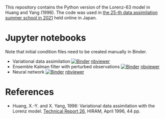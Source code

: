 This repository contains the Python version of the Lorenz-63 model in Huang and Yang (1996).
The code was used in [the 25-th data assimilation summer school in 2021](http://jmsfmml.or.jp/j/event/summerschool/25.html) held online in Japan.

# Jupyter notebooks

Note that initial condition files need to be created manually in Binder.

* Variational data assimilation [![Binder](https://mybinder.org/badge_logo.svg)](https://mybinder.org/v2/gh/tenomoto/l63vda/HEAD?filepath=l63vda.ipynb) [nbviewer](https://nbviewer.jupyter.org/github/tenomoto/l63vda/blob/master/l63vda.ipynb)
* Ensemble Kalman filter with perturbed observations [![Binder](https://mybinder.org/badge_logo.svg)](https://mybinder.org/v2/gh/tenomoto/l63vda/HEAD?filepath=l63po.ipynb) [nbviewer](https://nbviewer.jupyter.org/github/tenomoto/l63vda/blob/master/l63po.ipynb)
* Neural network [![Binder](https://mybinder.org/badge_logo.svg)](https://mybinder.org/v2/gh/tenomoto/l63vda/HEAD?filepath=l63nn.ipynb) [nbviewer](https://nbviewer.jupyter.org/github/tenomoto/l63vda/blob/master/l63nn.ipynb)

# References

* Huang, X.-Y. and X. Yang, 1996: Variational data assimilation with the Lorenz model. [Technical Report 26](http://hirlam.org/index.php/publications-54/hirlam-technical-reports-a/doc_view/1317-hirlam-technical-report-no-26), HIRAM, April 1996, 44 pp.
